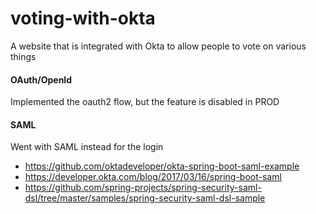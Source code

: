 # voting-with-okta
A website that is integrated with Okta to allow people to vote on various things

#### OAuth/OpenId

Implemented the oauth2 flow, but the feature is disabled in PROD

#### SAML

Went with SAML instead for the login
* https://github.com/oktadeveloper/okta-spring-boot-saml-example
* https://developer.okta.com/blog/2017/03/16/spring-boot-saml
* https://github.com/spring-projects/spring-security-saml-dsl/tree/master/samples/spring-security-saml-dsl-sample

